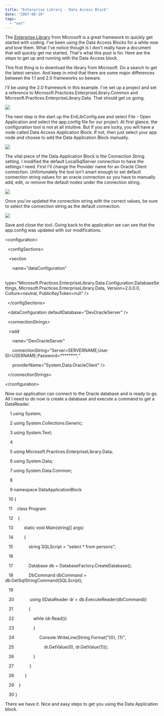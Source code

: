 ```yaml
---
title: "Enterprise Library - Data Access Block"
date: "2007-08-19"
tags: 
  - "net"
---
```


The [Enterprise Library](http://msdn.microsoft.com/library/default.asp?url=/library/en-us/dnpag2/html/entlib2.asp) from Microsoft is a great framework to quickly get started with coding. I've been using the Data Access Blocks for a while now and love them. What I've notice though is I don't really have a document that will quickly get me started. That's what this post is for. Here are the steps to get up and running with the Data Access block.  
  
This first thing is to download the library from Microsoft. Do a search to get the latest version. And keep in mind that there are some major differences between the 1.1 and 2.0 frameworks so beware.  
  
I'll be using the 2.0 framework in this example. I've set up a project and set a reference to Microsoft.Practices.EnterpriseLibrary.Common and Microsoft.Practices.EnterpriseLibrary.Data. That should get us going.  
  
[![](/assets/images/CropperCapture%5B17%5D.Png)](http://bp3.blogger.com/_io6q_2NOAVQ/RX3CcLi48sI/AAAAAAAAAAM/Xz17E5dWTPI/s1600-h/CropperCapture%5B17%5D.Png)  
  
The next step is the start up the EntLibConfig.exe and select File - Open Application and select the app.config file for our project. At first glance, the configuration tool is not at all intuitive. But if you are lucky, you will have a node called Data Access Application Block. If not, then just select your app node and choose to add the Data Application Block manually.  
  
[![](/assets/images/CropperCapture%5B23%5D.Png)](http://bp0.blogger.com/_io6q_2NOAVQ/RX3EDbi48tI/AAAAAAAAAAU/7k_J_0WFgFA/s1600-h/CropperCapture%5B23%5D.Png)  
  
The vital piece of the Data Application Block is the Connection String setting. I modified the default LocalSqlServer connection to have the settings I need. First I'll change the Provider name for an Oracle Client connection. Unfortunately the tool isn't smart enough to set default connection string values for an oracle connection so you have to manually add, edit, or remove the default nodes under the connection string.  
  
[![](/assets/images/CropperCapture%5B26%5D.Png)](http://bp3.blogger.com/_io6q_2NOAVQ/RX3GcLi48uI/AAAAAAAAAAc/41EWb-VN7D8/s1600-h/CropperCapture%5B26%5D.Png)  
  
Once you've updated the connection string with the correct values, be sure to select the connection string as the default connection.  
  
[![](/assets/images/CropperCapture%5B29%5D.Png)](http://bp3.blogger.com/_io6q_2NOAVQ/RX3LDLi48vI/AAAAAAAAAAk/5aK3qMdBf2I/s1600-h/CropperCapture%5B29%5D.Png)  
  
Save and close the tool. Going back to the application we can see that the app.config was updated with our modifications.  
  

<?xml version\="1.0" encoding\="utf-8"?>

<configuration\>

  <configSections\>

   <section

      name\="dataConfiguration"

      type\="Microsoft.Practices.EnterpriseLibrary.Data.Configuration.DatabaseSettings, Microsoft.Practices.EnterpriseLibrary.Data, Version=2.0.0.0, Culture=neutral, PublicKeyToken=null" />

  </configSections\>

  <dataConfiguration defaultDatabase\="DevOracleServer" />

  <connectionStrings\>

   <add

      name\="DevOracleServer"

      connectionString\="Server=SERVERNAME;User ID=USERNAME;Password=\*\*\*\*\*\*\*\*;"

      providerName\="System.Data.OracleClient" />

  </connectionStrings\>

</configuration\>

  
  
Now our application can connect to the Oracle database and is ready to go. All I need to do now is create a database and execute a command to get a DataReader.  
  

    1 using System;

    2 using System.Collections.Generic;

    3 using System.Text;

    4 

    5 using Microsoft.Practices.EnterpriseLibrary.Data;

    6 using System.Data;

    7 using System.Data.Common;

    8 

    9 namespace DataApplicationBlock

   10 {

   11    class Program

   12    {

   13         static void Main(string\[\] args)

   14         {

   15             string SQLScript = "select \* from persons";

   16 

   17             Database db = DatabaseFactory.CreateDatabase();

   18             DbCommand dbCommand = db.GetSqlStringCommand(SQLScript);

   19 

   20             using (IDataReader dr = db.ExecuteReader(dbCommand))

   21             {

   22                while (dr.Read())

   23                {

   24                     Console.WriteLine(String.Format("{0}, {1}",

   25                         dr.GetValue(0), dr.GetValue(1)));

   26                }

   27             }

   28         }

   29    }

   30 }

  
  
There we have it. Nice and easy steps to get you using the Data Application block.

